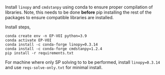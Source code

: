 Install `linopy` and `cmdstanpy` using conda to ensure proper compilation of libraries.
Note, this needs to be done **before** pip installing the rest of the packages to ensure compatible libraries are installed.

Install steps,
```
conda create env -n EP-VOI python=3.9
conda activate EP-VOI
conda install -c conda-forge linopy=0.3.14
conda install -c conda-forge cmdstanpy=1.2.4
pip install -r requirements.txt
```

For machine where only SP solving to to be performed, install `linopy=0.3.14` and use `reqs-solve-only.txt` for minimal install.